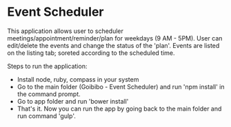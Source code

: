 # Event Scheduler

This application allows user to scheduler meetings/appointment/reminder/plan for weekdays (9 AM - 5PM). User can edit/delete the events and change the status of the 'plan'. Events are listed on the listing tab; soreted according to the scheduled time.

Steps to run the application:
  - Install node, ruby, compass in your system
  - Go to the main folder (Goibibo - Event Scheduler) and run 'npm install' in the command prompt.
  - Go to app folder and run 'bower install'
  - That's it. Now you can run the app by going back to the main folder and run command 'gulp'.
